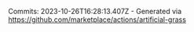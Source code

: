Commits: 2023-10-26T16:28:13.407Z - Generated via https://github.com/marketplace/actions/artificial-grass
<br>
